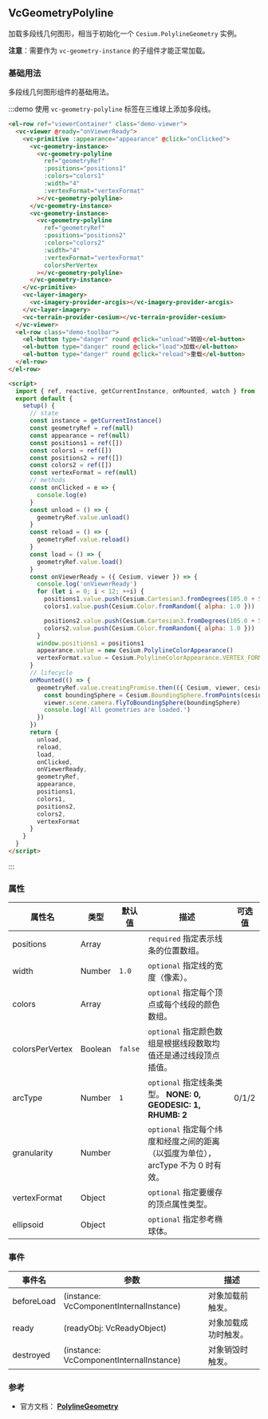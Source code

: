 ## VcGeometryPolyline

加载多段线几何图形，相当于初始化一个 `Cesium.PolylineGeometry` 实例。

**注意**：需要作为 `vc-geometry-instance` 的子组件才能正常加载。

### 基础用法

多段线几何图形组件的基础用法。

:::demo 使用 `vc-geometry-polyline` 标签在三维球上添加多段线。

```html
<el-row ref="viewerContainer" class="demo-viewer">
  <vc-viewer @ready="onViewerReady">
    <vc-primitive :appearance="appearance" @click="onClicked">
      <vc-geometry-instance>
        <vc-geometry-polyline
          ref="geometryRef"
          :positions="positions1"
          :colors="colors1"
          :width="4"
          :vertexFormat="vertexFormat"
        ></vc-geometry-polyline>
      </vc-geometry-instance>
      <vc-geometry-instance>
        <vc-geometry-polyline
          ref="geometryRef"
          :positions="positions2"
          :colors="colors2"
          :width="4"
          :vertexFormat="vertexFormat"
          colorsPerVertex
        ></vc-geometry-polyline>
      </vc-geometry-instance>
    </vc-primitive>
    <vc-layer-imagery>
      <vc-imagery-provider-arcgis></vc-imagery-provider-arcgis>
    </vc-layer-imagery>
    <vc-terrain-provider-cesium></vc-terrain-provider-cesium>
  </vc-viewer>
  <el-row class="demo-toolbar">
    <el-button type="danger" round @click="unload">销毁</el-button>
    <el-button type="danger" round @click="load">加载</el-button>
    <el-button type="danger" round @click="reload">重载</el-button>
  </el-row>
</el-row>

<script>
  import { ref, reactive, getCurrentInstance, onMounted, watch } from 'vue'
  export default {
    setup() {
      // state
      const instance = getCurrentInstance()
      const geometryRef = ref(null)
      const appearance = ref(null)
      const positions1 = ref([])
      const colors1 = ref([])
      const positions2 = ref([])
      const colors2 = ref([])
      const vertexFormat = ref(null)
      // methods
      const onClicked = e => {
        console.log(e)
      }
      const unload = () => {
        geometryRef.value.unload()
      }
      const reload = () => {
        geometryRef.value.reload()
      }
      const load = () => {
        geometryRef.value.load()
      }
      const onViewerReady = ({ Cesium, viewer }) => {
        console.log('onViewerReady')
        for (let i = 0; i < 12; ++i) {
          positions1.value.push(Cesium.Cartesian3.fromDegrees(105.0 + 5 * i, 35.0))
          colors1.value.push(Cesium.Color.fromRandom({ alpha: 1.0 }))

          positions2.value.push(Cesium.Cartesian3.fromDegrees(105.0 + 5 * i, 30.0))
          colors2.value.push(Cesium.Color.fromRandom({ alpha: 1.0 }))
        }
        window.positions1 = positions1
        appearance.value = new Cesium.PolylineColorAppearance()
        vertexFormat.value = Cesium.PolylineColorAppearance.VERTEX_FORMAT
      }
      // lifecycle
      onMounted(() => {
        geometryRef.value.creatingPromise.then(({ Cesium, viewer, cesiumObject }) => {
          const boundingSphere = Cesium.BoundingSphere.fromPoints(cesiumObject._positions)
          viewer.scene.camera.flyToBoundingSphere(boundingSphere)
          console.log('All geometries are loaded.')
        })
      })
      return {
        unload,
        reload,
        load,
        onClicked,
        onViewerReady,
        geometryRef,
        appearance,
        positions1,
        colors1,
        positions2,
        colors2,
        vertexFormat
      }
    }
  }
</script>
```

:::

### 属性

| 属性名          | 类型    | 默认值  | 描述                                                                             | 可选值 |
| --------------- | ------- | ------- | -------------------------------------------------------------------------------- | ------ |
| positions       | Array   |         | `required` 指定表示线条的位置数组。                                              |
| width           | Number  | `1.0`   | `optional` 指定线的宽度（像素）。                                                |
| colors          | Array   |         | `optional` 指定每个顶点或每个线段的颜色数组。                                    |
| colorsPerVertex | Boolean | `false` | `optional` 指定颜色数组是根据线段数取均值还是通过线段顶点插值。                  |
| arcType         | Number  | `1`     | `optional` 指定线条类型。 **NONE: 0, GEODESIC: 1, RHUMB: 2**                     | 0/1/2  |
| granularity     | Number  |         | `optional` 指定每个纬度和经度之间的距离（以弧度为单位），arcType 不为 0 时有效。 |
| vertexFormat    | Object  |         | `optional` 指定要缓存的顶点属性类型。                                            |
| ellipsoid       | Object  |         | `optional` 指定参考椭球体。                                                      |        |

### 事件

| 事件名     | 参数                                    | 描述                 |
| ---------- | --------------------------------------- | -------------------- |
| beforeLoad | (instance: VcComponentInternalInstance) | 对象加载前触发。     |
| ready      | (readyObj: VcReadyObject)               | 对象加载成功时触发。 |
| destroyed  | (instance: VcComponentInternalInstance) | 对象销毁时触发。     |

### 参考

- 官方文档： **[PolylineGeometry](https://cesium.com/docs/cesiumjs-ref-doc/PolylineGeometry.html)**
